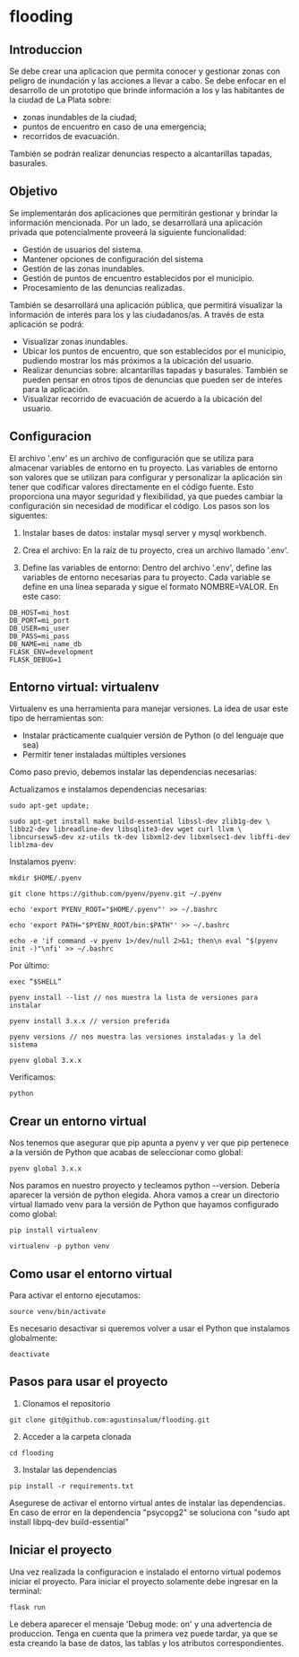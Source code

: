 # flooding

## Introduccion

Se debe crear una aplicacion que permita conocer y gestionar zonas con peligro de inundación y las acciones a llevar a cabo. Se debe enfocar en el desarrollo de un prototipo que brinde información a los
y las habitantes de la ciudad de La Plata sobre:
- zonas inundables de la ciudad;
- puntos de encuentro en caso de una emergencia;
- recorridos de evacuación.

También se podrán realizar denuncias respecto a alcantarillas tapadas, basurales.

## Objetivo

Se implementarán dos aplicaciones que permitirán gestionar y brindar la información mencionada. Por un lado, se desarrollará una aplicación privada que potencialmente proveerá la siguiente funcionalidad:
- Gestión de usuarios del sistema.
- Mantener opciones de configuración del sistema
- Gestión de las zonas inundables.
- Gestión de puntos de encuentro establecidos por el municipio.
- Procesamiento de las denuncias realizadas.

También se desarrollará una aplicación pública, que permitirá visualizar la información de interés para los y las ciudadanos/as. A través de esta aplicación se podrá:
- Visualizar zonas inundables.
- Ubicar los puntos de encuentro, que son establecidos por el municipio, pudiendo mostrar los más próximos a la ubicación del usuario.
- Realizar denuncias sobre: alcantarillas tapadas y basurales. También se pueden pensar en otros tipos de denuncias que pueden ser de inteŕes para la aplicación.
- Visualizar recorrido de evacuación de acuerdo a la ubicación del usuario.

## Configuracion

El archivo '.env' es un archivo de configuración que se utiliza para almacenar variables de entorno en tu proyecto. Las variables de entorno son valores que se utilizan para configurar y personalizar la aplicación sin tener que codificar valores directamente en el código fuente. Esto proporciona una mayor seguridad y flexibilidad, ya que puedes cambiar la configuración sin necesidad de modificar el código. Los pasos son los siguentes:

1. Instalar bases de datos: instalar mysql server y mysql workbench.

1. Crea el archivo: En la raíz de tu proyecto, crea un archivo llamado '.env'.

2. Define las variables de entorno: Dentro del archivo '.env', define las variables de entorno necesarias para tu proyecto. Cada variable se define en una línea separada y sigue el formato NOMBRE=VALOR. En este caso:

```
DB_HOST=mi_host
DB_PORT=mi_port
DB_USER=mi_user
DB_PASS=mi_pass
DB_NAME=mi_name_db
FLASK_ENV=development
FLASK_DEBUG=1
```

## Entorno virtual: virtualenv

Virtualenv es una herramienta para manejar versiones. La idea de usar este tipo de herramientas son:

* Instalar prácticamente cualquier versión de Python (o del lenguaje que sea)
* Permitir tener instaladas múltiples versiones

Como paso previo, debemos instalar las dependencias necesarias:

Actualizamos e instalamos dependencias necesarias:

```
sudo apt-get update;
```

```
sudo apt-get install make build-essential libssl-dev zlib1g-dev \ libbz2-dev libreadline-dev libsqlite3-dev wget curl llvm \ libncursesw5-dev xz-utils tk-dev libxml2-dev libxmlsec1-dev libffi-dev liblzma-dev
```

Instalamos pyenv:

```
mkdir $HOME/.pyenv
```

```
git clone https://github.com/pyenv/pyenv.git ~/.pyenv
```

```
echo 'export PYENV_ROOT="$HOME/.pyenv"' >> ~/.bashrc
```

```
echo 'export PATH="$PYENV_ROOT/bin:$PATH"' >> ~/.bashrc
```

```
echo -e 'if command -v pyenv 1>/dev/null 2>&1; then\n eval "$(pyenv init -)"\nfi' >> ~/.bashrc
```

Por último:

```
exec “$SHELL”
```

```
pyenv install --list // nos muestra la lista de versiones para instalar
```

```
pyenv install 3.x.x // version preferida
```

```
pyenv versions // nos muestra las versiones instaladas y la del sistema
```

```
pyenv global 3.x.x
```

Verificamos:

```
python
```

## Crear un entorno virtual

Nos tenemos que asegurar que pip apunta a pyenv y ver que pip pertenece a la versión de Python que acabas de seleccionar como global:

```
pyenv global 3.x.x
```

Nos paramos en nuestro proyecto y tecleamos python --version. Debería aparecer la versión de python elegida. Ahora vamos a crear un directorio virtual llamado venv para la versión de Python que hayamos configurado como global:

```
pip install virtualenv
```

```
virtualenv -p python venv
```

## Como usar el entorno virtual

Para activar el entorno ejecutamos:

```
source venv/bin/activate
```

Es necesario desactivar si queremos volver a usar el Python que instalamos
globalmente:

```
deactivate
```

## Pasos para usar el proyecto


1. Clonamos el repositorio

```
git clone git@github.com:agustinsalum/flooding.git
```

2. Acceder a la carpeta clonada

```
cd flooding
```

3. Instalar las dependencias

```
pip install -r requirements.txt
```

Asegurese de activar el entorno virtual antes de instalar las dependencias. En caso de error en la dependencia "psycopg2" se soluciona con "sudo apt install libpq-dev build-essential"


## Iniciar el proyecto

Una vez realizada la configuracion e instalado el entorno virtual podemos iniciar el proyecto. Para iniciar el proyecto solamente debe ingresar en la terminal:

```
flask run
```

Le debera aparecer el mensaje 'Debug mode: on' y una advertencia de produccion. Tenga en cuenta que la primera vez puede tardar, ya que se esta creando la base de datos, las tablas y los atributos correspondientes. 


